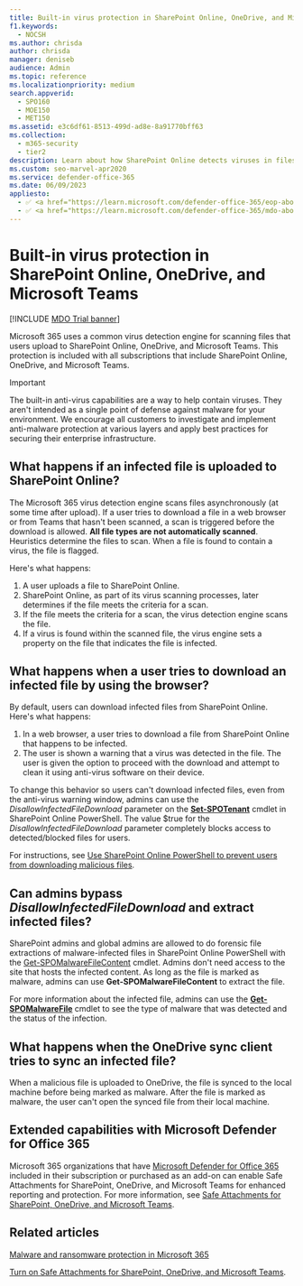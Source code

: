 ```yaml
---
title: Built-in virus protection in SharePoint Online, OneDrive, and Microsoft Teams
f1.keywords:
  - NOCSH
ms.author: chrisda
author: chrisda
manager: deniseb
audience: Admin
ms.topic: reference
ms.localizationpriority: medium
search.appverid:
  - SPO160
  - MOE150
  - MET150
ms.assetid: e3c6df61-8513-499d-ad8e-8a91770bff63
ms.collection:
  - m365-security
  - tier2
description: Learn about how SharePoint Online detects viruses in files that users upload and prevents users from downloading or syncing the files.
ms.custom: seo-marvel-apr2020
ms.service: defender-office-365
ms.date: 06/09/2023
appliesto:
  - ✅ <a href="https://learn.microsoft.com/defender-office-365/eop-about" target="_blank">Exchange Online Protection</a>
  - ✅ <a href="https://learn.microsoft.com/defender-office-365/mdo-about#defender-for-office-365-plan-1-vs-plan-2-cheat-sheet" target="_blank">Microsoft Defender for Office 365 Plan 1 and Plan 2</a>
---
```


# Built-in virus protection in SharePoint Online, OneDrive, and Microsoft Teams

[!INCLUDE [MDO Trial banner](../includes/mdo-trial-banner.md)]

Microsoft 365 uses a common virus detection engine for scanning files that users upload to SharePoint Online, OneDrive, and Microsoft Teams. This protection is included with all subscriptions that include SharePoint Online, OneDrive, and Microsoft Teams.

> [!IMPORTANT]
> The built-in anti-virus capabilities are a way to help contain viruses. They aren't intended as a single point of defense against malware for your environment. We encourage all customers to investigate and implement anti-malware protection at various layers and apply best practices for securing their enterprise infrastructure.

## What happens if an infected file is uploaded to SharePoint Online?

The Microsoft 365 virus detection engine scans files asynchronously (at some time after upload). If a user tries to download a file in a web browser or from Teams that hasn't been scanned, a scan is triggered before the download is allowed. **All file types are not automatically scanned**. Heuristics determine the files to scan. When a file is found to contain a virus, the file is flagged.

Here's what happens:

1. A user uploads a file to SharePoint Online.
2. SharePoint Online, as part of its virus scanning processes, later determines if the file meets the criteria for a scan.
3. If the file meets the criteria for a scan, the virus detection engine scans the file.
4. If a virus is found within the scanned file, the virus engine sets a property on the file that indicates the file is infected.

## What happens when a user tries to download an infected file by using the browser?

By default, users can download infected files from SharePoint Online. Here's what happens:

1. In a web browser, a user tries to download a file from SharePoint Online that happens to be infected.
2. The user is shown a warning that a virus was detected in the file. The user is given the option to proceed with the download and attempt to clean it using anti-virus software on their device.

To change this behavior so users can't download infected files, even from the anti-virus warning window, admins can use the *DisallowInfectedFileDownload* parameter on the **[Set-SPOTenant](/powershell/module/sharepoint-online/Set-SPOTenant)** cmdlet in SharePoint Online PowerShell. The value $true for the *DisallowInfectedFileDownload* parameter completely blocks access to detected/blocked files for users.

For instructions, see [Use SharePoint Online PowerShell to prevent users from downloading malicious files](safe-attachments-for-spo-odfb-teams-configure.md#step-2-recommended-use-sharepoint-online-powershell-to-prevent-users-from-downloading-malicious-files).

## Can admins bypass *DisallowInfectedFileDownload* and extract infected files?

SharePoint admins and global admins are allowed to do forensic file extractions of malware-infected files in SharePoint Online PowerShell with the [Get-SPOMalwareFileContent](/powershell/module/sharepoint-online/get-spomalwarefilecontent) cmdlet. Admins don't need access to the site that hosts the infected content. As long as the file is marked as malware, admins can use **Get-SPOMalwareFileContent** to extract the file.

For more information about the infected file, admins can use the **[Get-SPOMalwareFile](/powershell/module/sharepoint-online/get-spomalwarefile)** cmdlet to see the type of malware that was detected and the status of the infection.

## What happens when the OneDrive sync client tries to sync an infected file?

When a malicious file is uploaded to OneDrive, the file is synced to the local machine before being marked as malware. After the file is marked as malware, the user can't open the synced file from their local machine.

## Extended capabilities with Microsoft Defender for Office 365

Microsoft 365 organizations that have [Microsoft Defender for Office 365](mdo-about.md) included in their subscription or purchased as an add-on can enable Safe Attachments for SharePoint, OneDrive, and Microsoft Teams for enhanced reporting and protection. For more information, see [Safe Attachments for SharePoint, OneDrive, and Microsoft Teams](safe-attachments-for-spo-odfb-teams-about.md).

## Related articles

[Malware and ransomware protection in Microsoft 365](/compliance/assurance/assurance-malware-and-ransomware-protection)

[Turn on Safe Attachments for SharePoint, OneDrive, and Microsoft Teams](safe-attachments-for-spo-odfb-teams-configure.md).
